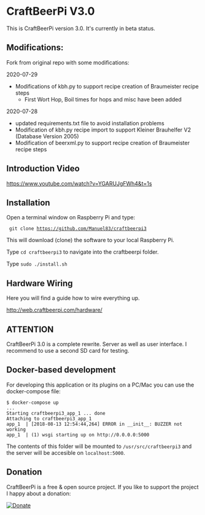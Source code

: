 # CraftBeerPi V3.0

This is CraftBeerPi version 3.0. It's currently in beta status.

## Modifications:
Fork from original repo with some modifications:

2020-07-29
- Modifications of kbh.py to support recipe creation of Braumeister recipe steps
	- First Wort Hop, Boil times for hops and misc have been added
	
2020-07-28
- updated requirements.txt file to avoid installation problems
- Modification of kbh.py recipe import to support Kleiner Brauhelfer V2 (Database Version 2005)
- Modification of beerxml.py to support recipe creation of Braumeister recipe steps


## Introduction Video

https://www.youtube.com/watch?v=YGARUJgFWh4&t=1s

## Installation

Open a terminal window on Raspberry Pi and type:

<code> git clone https://github.com/Manuel83/craftbeerpi3</code>

This will download (clone) the software to your local Raspberry Pi.

Type <code>cd craftbeerpi3</code> to navigate into the craftbeerpi folder.

Type <code>sudo ./install.sh</code>

## Hardware Wiring

Here you will find a guide how to wire everything up.

http://web.craftbeerpi.com/hardware/

## ATTENTION

CraftBeerPi 3.0 is a complete rewrite. Server as well as user interface. I recommend to use a second SD card for testing.

## Docker-based development

For developing this application or its plugins on a PC/Mac you can use the docker-compose file:

``` shell
$ docker-compose up
...
Starting craftbeerpi3_app_1 ... done
Attaching to craftbeerpi3_app_1
app_1  | [2018-08-13 12:54:44,264] ERROR in __init__: BUZZER not working
app_1  | (1) wsgi starting up on http://0.0.0.0:5000
```

The contents of this folder will be mounted to `/usr/src/craftbeerpi3` and the server will be accesible on `localhost:5000`.

## Donation

CraftBeerPi is a free & open source project. If you like to support the project I happy about a donation:

[![Donate](https://www.paypal.com/en_US/i/btn/btn_donateCC_LG.gif)](https://www.paypal.com/cgi-bin/webscr?cmd=_s-xclick&hosted_button_id=2X9KR98KJ8YZQ)
